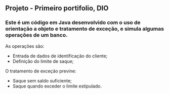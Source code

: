 ## Projeto - Primeiro portifolio, DIO

### Este é um código em Java desenvolvido com o uso de orientação a objeto e tratamento de exceção, e simula algumas operações de um banco.

As operações são:

* Entrada de dados de identificação do cliente;
* Definição do limite de saque;


O tratamento de exceção previne:

* Saque sem saldo suficiente;
* Saque quando exceder o limite estipulado.
